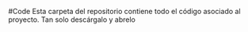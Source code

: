 #Code
Esta carpeta del repositorio contiene todo el código asociado al proyecto. Tan solo descárgalo y abrelo
